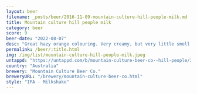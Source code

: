```yaml
---
layout: beer
filename: _posts/beer/2016-11-09-mountain-culture-hill-people-milk.md
title: Mountain culture hill people milk
category: beer
score: 9
beer-date: "2022-08-07"
desc: "Great hazy orange colouring. Very creamy, but very little smell. The name describes it well, a mellow beer that keeps you fed"
permalink: /beer/:title.html
img: /img/list/mountain-culture-hill-people-milk.jpeg
untappd: "https://untappd.com/b/mountain-culture-beer-co--hill-people/3726775"
country: "Australia"
brewery: "Mountain Culture Beer Co."
breweryURL: "/brewery/mountain-culture-beer-co.html"
style: "IPA - Milkshake"
---
```

